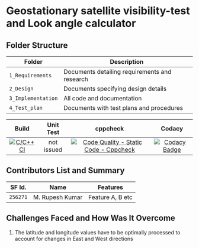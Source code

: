 # Geostationary satellite visibility-test and Look angle calculator


## Folder Structure
Folder             | Description
-------------------| -----------------------------------------
`1_Requirements`   | Documents detailing requirements and research
`2_Design`         | Documents specifying design details
`3_Implementation` | All code and documentation
`4_Test_plan`      | Documents with test plans and procedures

|Build|Unit Test|cppcheck|Codacy|
|:--:|:--:|:--:|:--:|
|[![C/C++ CI](https://github.com/MRK4863/LTTS_project/actions/workflows/c-cpp.yml/badge.svg)](https://github.com/MRK4863/LTTS_project/actions/workflows/c-cpp.yml)|not issued|[![Code Quality - Static Code - Cppcheck](https://github.com/MRK4863/LTTS_project/actions/workflows/cppcheck.yml/badge.svg)](https://github.com/MRK4863/LTTS_project/actions/workflows/cppcheck.yml)|[![Codacy Badge](https://app.codacy.com/project/badge/Grade/2928103c879145df95455c6f649fb2e1)](https://www.codacy.com/gh/MRK4863/LTTS_project/dashboard?utm_source=github.com&amp;utm_medium=referral&amp;utm_content=MRK4863/LTTS_project&amp;utm_campaign=Badge_Grade)
## Contributors List and Summary

SF Id.  |  Name            |    Features     | 
--------|------------------|-----------------|
`256271`| M. Rupesh Kumar  | Feature A, B etc|     
   

## Challenges Faced and How Was It Overcome

1. The latitude and longitude values have to be optimally processed to account for changes in East and West directions

